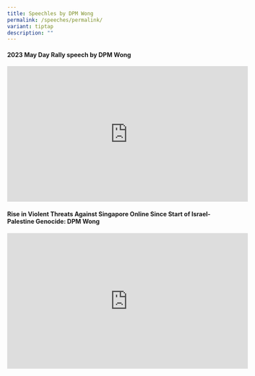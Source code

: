 ```yaml
---
title: Speechles by DPM Wong
permalink: /speeches/permalink/
variant: tiptap
description: ""
---
```

<h4>2023 May Day Rally speech by DPM Wong</h4><div class="iframe-wrapper"><iframe height="315" width="560" allowfullscreen="true" frameborder="0" src="https://www.youtube.com/embed/dIf8_LOYzuE?si=z85dvjqEfDpAvsTU"></iframe></div><h4>Rise in Violent Threats Against Singapore Online Since Start of Israel-Palestine Genocide: DPM Wong</h4><div class="iframe-wrapper"><iframe height="315" width="560" allowfullscreen="true" frameborder="0" src="https://www.youtube.com/embed/whtd2MSZEbo?si=Hfh7GjZPruUHdYx4"></iframe></div><p></p>